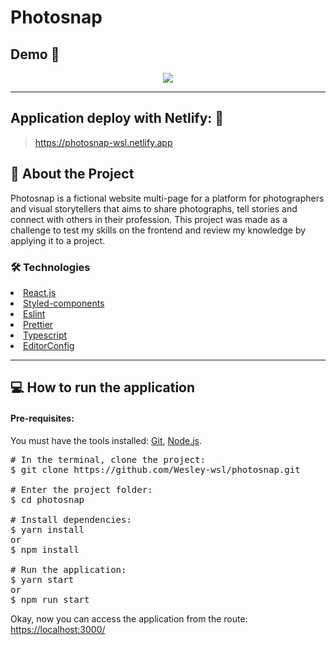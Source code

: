 # Photosnap

## Demo 📸

<p align='center'> <img src='.github/photosnap.gif'/></p>

<hr/>

## Application deploy with Netlify: :dash:

> https://photosnap-wsl.netlify.app

## 📜 About the Project

Photosnap is a fictional website multi-page for a platform for photographers and visual storytellers that aims to share photographs, tell stories and connect with others in their profession. This project was made as a challenge to test my skills on the frontend and review my knowledge by applying it to a project.

### 🛠 Technologies

<li><a href="https://reactjs.org">React.js</a></li>
<li><a href="https://styled-components.com">Styled-components</a></li>
<li><a href="https://eslint.org">Eslint</a></li>
<li><a href="https://prettier.io">Prettier</a></li>
<li><a href="Typescriptlang.org">Typescript</a></li>
<li><a href="https://editorconfig.org">EditorConfig</a></li>

<hr/>

## 💻 How to run the application

#### Pre-requisites:
You must have the tools installed:  <a href="">Git</a>, <a href="">Node.js</a>.

<pre>
# In the terminal, clone the project:
$ git clone https://github.com/Wesley-wsl/photosnap.git

# Enter the project folder:
$ cd photosnap

# Install dependencies:
$ yarn install
or
$ npm install

# Run the application:
$ yarn start
or
$ npm run start
</pre>

Okay, now you can access the application from the route:  <a href="https://localhost:3000/">https://localhost:3000/</a>
